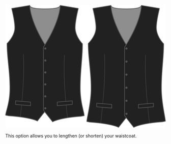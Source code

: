 ![Bonus de longitud](lengthbonus.svg)

This option allows you to lengthen (or shorten) your waistcoat.
